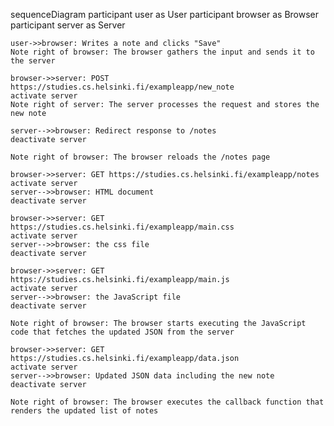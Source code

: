 sequenceDiagram
    participant user as User
    participant browser as Browser
    participant server as Server

    user->>browser: Writes a note and clicks "Save"
    Note right of browser: The browser gathers the input and sends it to the server

    browser->>server: POST https://studies.cs.helsinki.fi/exampleapp/new_note
    activate server
    Note right of server: The server processes the request and stores the new note

    server-->>browser: Redirect response to /notes
    deactivate server

    Note right of browser: The browser reloads the /notes page

    browser->>server: GET https://studies.cs.helsinki.fi/exampleapp/notes
    activate server
    server-->>browser: HTML document
    deactivate server

    browser->>server: GET https://studies.cs.helsinki.fi/exampleapp/main.css
    activate server
    server-->>browser: the css file
    deactivate server

    browser->>server: GET https://studies.cs.helsinki.fi/exampleapp/main.js
    activate server
    server-->>browser: the JavaScript file
    deactivate server

    Note right of browser: The browser starts executing the JavaScript code that fetches the updated JSON from the server

    browser->>server: GET https://studies.cs.helsinki.fi/exampleapp/data.json
    activate server
    server-->>browser: Updated JSON data including the new note
    deactivate server

    Note right of browser: The browser executes the callback function that renders the updated list of notes